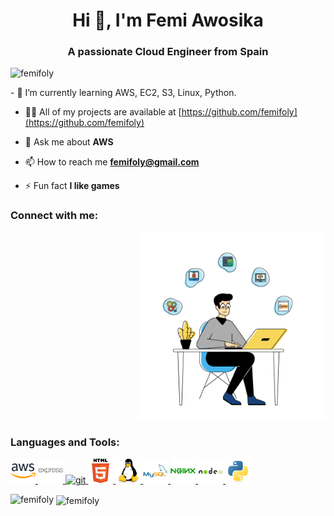 <h1 align="center">Hi 👋, I'm Femi Awosika</h1>
<h3 align="center">A passionate Cloud Engineer from Spain</h3>

<p align="left"> <img src="https://komarev.com/ghpvc/?username=femifoly&label=Profile%20views&color=0e75b6&style=flat" alt="femifoly" /> </p>
- 🌱 I’m currently learning AWS, EC2, S3, Linux, Python.

- 👨‍💻 All of my projects are available at [https://github.com/femifoly](https://github.com/femifoly)

- 💬 Ask me about **AWS**
 
- 📫 How to reach me **femifoly@gmail.com**

- ⚡ Fun fact **I like games**
<h3 align="left">Connect with me:</h3>

<p align="right"> <img src="https://github.com/femifoly/DevOps-Project/blob/main/Project%20Images/hdadrmia.gif" alt="Coding" width="300"/> </p>
<p align="left">
</p>

<h3 align="left">Languages and Tools:</h3>
<p align="left"> <a href="https://aws.amazon.com" target="_blank" rel="noreferrer"> <img src="https://raw.githubusercontent.com/devicons/devicon/master/icons/amazonwebservices/amazonwebservices-original-wordmark.svg" alt="aws" width="40" height="40"/> </a> <a href="https://expressjs.com" target="_blank" rel="noreferrer"> <img src="https://raw.githubusercontent.com/devicons/devicon/master/icons/express/express-original-wordmark.svg" alt="express" width="40" height="40"/> </a> <a href="https://git-scm.com/" target="_blank" rel="noreferrer"> <img src="https://www.vectorlogo.zone/logos/git-scm/git-scm-icon.svg" alt="git" width="40" height="40"/> </a> <a href="https://www.w3.org/html/" target="_blank" rel="noreferrer"> <img src="https://raw.githubusercontent.com/devicons/devicon/master/icons/html5/html5-original-wordmark.svg" alt="html5" width="40" height="40"/> </a> <a href="https://www.linux.org/" target="_blank" rel="noreferrer"> <img src="https://raw.githubusercontent.com/devicons/devicon/master/icons/linux/linux-original.svg" alt="linux" width="40" height="40"/> </a> <a href="https://www.mysql.com/" target="_blank" rel="noreferrer"> <img src="https://raw.githubusercontent.com/devicons/devicon/master/icons/mysql/mysql-original-wordmark.svg" alt="mysql" width="40" height="40"/> </a> <a href="https://www.nginx.com" target="_blank" rel="noreferrer"> <img src="https://raw.githubusercontent.com/devicons/devicon/master/icons/nginx/nginx-original.svg" alt="nginx" width="40" height="40"/> </a> <a href="https://nodejs.org" target="_blank" rel="noreferrer"> <img src="https://raw.githubusercontent.com/devicons/devicon/master/icons/nodejs/nodejs-original-wordmark.svg" alt="nodejs" width="40" height="40"/> </a> <a href="https://www.python.org" target="_blank" rel="noreferrer"> <img src="https://raw.githubusercontent.com/devicons/devicon/master/icons/python/python-original.svg" alt="python" width="40" height="40"/> </a> </p>

<p><img align="left" src="https://github-readme-stats.vercel.app/api/top-langs?username=femifoly&show_icons=true&locale=en&layout=compact" alt="femifoly" /></p>

<p>&nbsp;<img align="center" src="https://github-readme-stats.vercel.app/api?username=femifoly&show_icons=true&locale=en" alt="femifoly" /></p>

